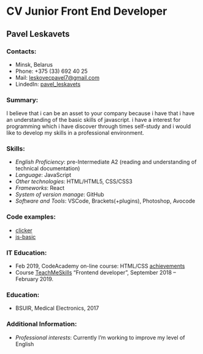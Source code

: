 # CV Junior Front End Developer 
## Pavel Leskavets 
### Contacts:
+ Minsk, Belarus
+ Phone: +375 (33) 692 40 25
+ Mail: leskovecpavel7@gmail.com
+ LindedIn: [pavel_leskavets](https://www.linkedin.com/in/павел-лесковец-9465bb170/) 
### Summary:
I believe that i can be an asset to your company because i have  that i have an understanding of the basic skills of javascript. i have a interest for programming which i have  discover  through times self-study and i would like to develop my skills in a professional environment. 
### Skills:
+ *English Proficiency*: pre-Intermediate A2 (reading and understanding of technical documentation)
+ *Language*: JavaScript 
+ *Other technologies*: HTML/HTML5, CSS/CSS3 
+ *Frameworks*: React 
+ *System of version manage*: GitHub 
+ *Software and Tools*: VSCode, Brackets(+plugins), Photoshop, Avocode 
### Code examples:
+ [clicker](https://github.com/pavel-leskavets/react-app)
+ [js-basic](https://github.com/pavel-leskavets/forAlex) 
### IT Education: 
+ Feb 2019, CodeAcademy on-line course:
HTML/CSS [achievements](https://www.codecademy.com/users/leskovecpavel71814545103/achievements)
+ Course [TeachMeSkills](https://teachmeskills.by/full-fe-40?utm_source=google&utm_medium=cpc&utm_campaign=S%20%7C%20JavaScript%20%7C%20Базовый&utm_term=%2Bкурсы%20%2Bjavascript%20в%20%2Bминске&gclid=EAIaIQobChMIipXyjoWx3AIVxU0YCh1EOQ9lEAAYASAAEgKtuvD_BwE) “Frontend developer”, September 2018 – February 2019. 
### Education:
+ BSUIR, Medical Electronics, 2017 
### Additional Information:
+ *Professional interests*: Currently I’m working to improve my level of English   